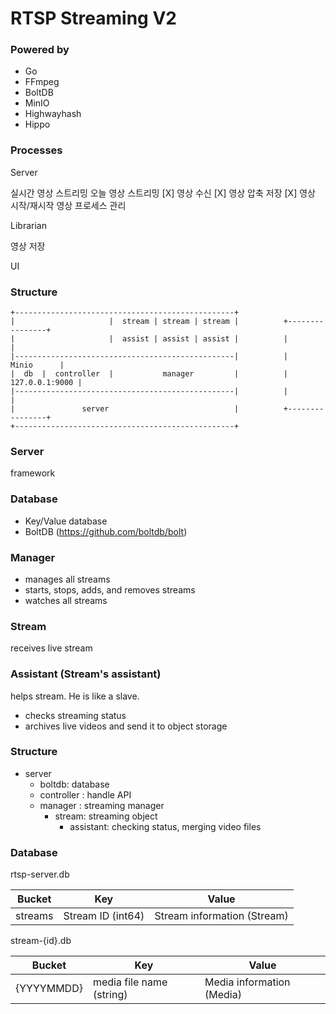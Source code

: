 # RTSP Streaming V2

### Powered by

* Go
* FFmpeg
* BoltDB
* MinIO
* Highwayhash
* Hippo

### Processes

Server

실시간 영상 스트리밍
오늘 영상 스트리밍
[X] 영상 수신
[X] 영상 압축 저장
[X] 영상 시작/재시작
영상 프로세스 관리

Librarian

영상 저장

UI




### Structure

```
+-------------------------------------------------+
|                     |  stream | stream | stream |          +----------------+
|                     |  assist | assist | assist |          |                |
|-------------------------------------------------|          |     Minio      |
|  db  |  controller  |           manager         |          | 127.0.0.1:9000 |
|-------------------------------------------------|          |                |
|               server                            |          +----------------+
+-------------------------------------------------+
```

### Server

framework

### Database

- Key/Value database
- BoltDB (https://github.com/boltdb/bolt)

### Manager

- manages all streams
- starts, stops, adds, and removes streams
- watches all streams

### Stream

receives live stream

### Assistant (Stream's assistant)

helps stream. He is like a slave.

- checks streaming status
- archives live videos and send it to object storage

### Structure

* server
    - boltdb: database
    - controller : handle API
    - manager : streaming manager
        - stream: streaming object
            -  assistant: checking status, merging video files


### Database

rtsp-server.db

|Bucket|Key|Value|
|---|---|---|
|streams|Stream ID (int64)|Stream information (Stream)|


stream-{id}.db

|Bucket|Key|Value|
|---|---|---|
|{YYYYMMDD}|media file name (string)|Media information (Media)|